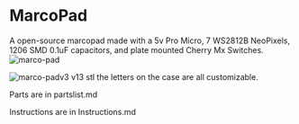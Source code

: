 # MarcoPad
A open-source marcopad made with a 5v Pro Micro, 7 WS2812B NeoPixels, 1206 SMD 0.1uF capacitors, and plate mounted Cherry Mx Switches.
![marco-pad](https://user-images.githubusercontent.com/101529953/209452028-917da04b-fb9a-4805-8f6c-c6db0bcd4005.jpg)

![marco-padv3 v13 stl](https://user-images.githubusercontent.com/101529953/209478558-5556ec47-1ff2-4dc9-b24c-edec57936c4a.png)
the letters on the case are all customizable.

Parts are in partslist.md

Instructions are in Instructions.md
